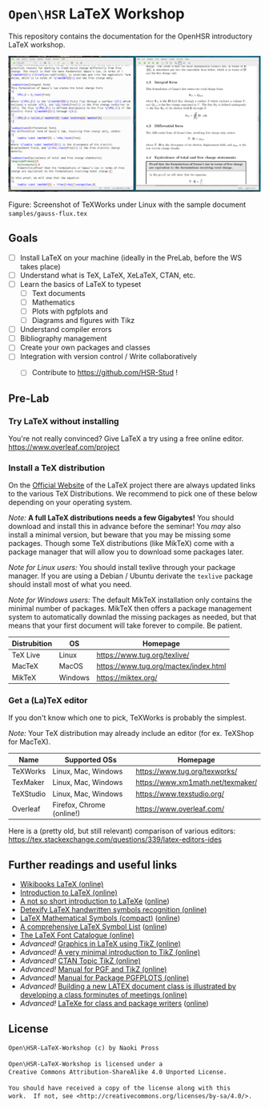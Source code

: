 # `Open\HSR` LaTeX Workshop
This repository contains the documentation for the OpenHSR introductory LaTeX workshop.

![TeXWorks Editor](pics/texworks.png)

Figure: Screenshot of TeXWorks under Linux with the sample document `samples/gauss-flux.tex`

## Goals
  - [ ] Install LaTeX on your machine (ideally in the PreLab, before the WS takes place)
  - [ ] Understand what is TeX, LaTeX, XeLaTeX, CTAN, etc.
  - [ ] Learn the basics of LaTeX to typeset
    - [ ] Text documents
    - [ ] Mathematics
    - [ ] Plots with pgfplots and
    - [ ] Diagrams and figures with Tikz
  - [ ] Understand compiler errors
  - [ ] Bibliography management
  - [ ] Create your own packages and classes
  - [ ] Integration with version control / Write collaboratively
    - [ ] Contribute to https://github.com/HSR-Stud !

    
## Pre-Lab
### Try LaTeX without installing

You're not really convinced? Give LaTeX a try using a free online editor. 
https://www.overleaf.com/project

### Install a TeX distribution

On the [Official Website](https://www.latex-project.org/get/#tex-distributions) of the LaTeX project there are always updated links to the various TeX Distributions. We recommend to pick one of these below depending on your operating system.

*Note:* **A full LaTeX distributions needs a few Gigabytes!** You should download and install this in advance before the seminar!
You *may* also install a minimal version, but beware that you may be missing some packages. Though some TeX distributions (like MikTeX) come with a package manager that will allow you to download some packages later.

*Note for Linux users:* You should install texlive through your package manager.
If you are using a Debian / Ubuntu derivate the `texlive` package should install most of what you need.

*Note for Windows users:* The default MikTeX installation only contains the minimal number of packages. MikTeX then offers a package management system to automatically downlad the missing packages as needed, but that means that your first document will take forever to compile. Be patient.

| Distrubition | OS      | Homepage                              |
|--------------|---------|---------------------------------------|
| TeX Live     | Linux   | https://www.tug.org/texlive/          |
| MacTeX       | MacOS   | https://www.tug.org/mactex/index.html |
| MikTeX       | Windows | https://miktex.org/                   |

### Get a (La)TeX editor

If you don't know which one to pick, TeXWorks is probably the simplest.

*Note:* Your TeX distribution may already include an editor (for ex. TeXShop for MacTeX).

| Name      | Supported OSs       | Homepage                          |
|-----------|---------------------|-----------------------------------|
| TeXWorks  | Linux, Mac, Windows | https://www.tug.org/texworks/     |
| TexMaker  | Linux, Mac, Windows | https://www.xm1math.net/texmaker/ |
| TeXStudio | Linux, Mac, Windows | https://www.texstudio.org/        |
| Overleaf  | Firefox, Chrome (online!) | https://www.overleaf.com/         |

Here is a (pretty old, but still relevant) comparison of various editors:
https://tex.stackexchange.com/questions/339/latex-editors-ides

## Further readings and useful links
- [Wikibooks LaTeX (online)](https://en.wikibooks.org/wiki/LaTeX#Contents)
- [Introduction to LaTeX (online)](https://web.mit.edu/rsi/www/pdfs/new-latex.pdf)
- [A not so short introduction to LaTeXe](references/lshort.pdf) ([online](https://tobi.oetiker.ch/lshort/lshort.pdf))
- [Detexify LaTeX handwritten symbols recognition (online)](http://detexify.kirelabs.org/classify.html)
- [LaTeX Mathematical Symbols (compact)](references/symbols-compact.pdf) ([online](https://www.caam.rice.edu/~heinken/latex/symbols.pdf))
- [A comprehensive LaTeX Symbol List](references/symbols-a4.pdf) ([online](http://tug.ctan.org/info/symbols/comprehensive/symbols-a4.pdf))
- [The LaTeX Font Catalogue (online)](https://www.tug.org/FontCatalogue/)
- *Advanced!* [Graphics in LaTeX using TikZ (online)](https://www.tug.org/TUGboat/tb29-1/tb91walczak.pdf)
- *Advanced!* [A very minimal introduction to TikZ (online)](http://cremeronline.com/LaTeX/minimaltikz.pdf)
- *Advanced!* [CTAN Topic TikZ (online)](https://www.ctan.org/topic/pgf-tikz)
- *Advanced!* [Manual for PGF and TikZ (online)](http://mirror.easyname.at/ctan/graphics/pgf/base/doc/pgfmanual.pdf)
- *Advanced!* [Manual for Package PGFPLOTS (online)](http://mirror.easyname.at/ctan/graphics/pgf/contrib/pgfplots/doc/pgfplots.pdf)
- *Advanced!* [Building a new LATEX document class is illustrated by developing a class forminutes of meetings (online)](http://tutex.tug.org/pracjourn/2005-4/hefferon/hefferon.pdf)
- *Advanced!* [LaTeXe for class and package writers](references/clsguide.pdf) ([online](https://www.latex-project.org/help/documentation/clsguide.pdf))

## License
```
Open\HSR-LaTeX-Workshop (c) by Naoki Pross

Open\HSR-LaTeX-Workshop is licensed under a
Creative Commons Attribution-ShareAlike 4.0 Unported License.

You should have received a copy of the license along with this
work.  If not, see <http://creativecommons.org/licenses/by-sa/4.0/>.
```
